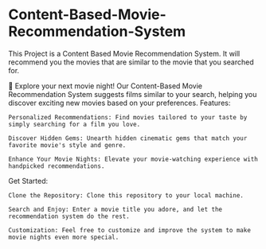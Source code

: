 # Content-Based-Movie-Recommendation-System
This Project is a Content Based Movie Recommendation System. It will recommend you the movies that are similar to the movie that you searched for.

🍿 Explore your next movie night! Our Content-Based Movie Recommendation System suggests films similar to your search, helping you discover exciting new movies based on your preferences.
Features:

    Personalized Recommendations: Find movies tailored to your taste by simply searching for a film you love.

    Discover Hidden Gems: Unearth hidden cinematic gems that match your favorite movie's style and genre.

    Enhance Your Movie Nights: Elevate your movie-watching experience with handpicked recommendations.

Get Started:

    Clone the Repository: Clone this repository to your local machine.

    Search and Enjoy: Enter a movie title you adore, and let the recommendation system do the rest.

    Customization: Feel free to customize and improve the system to make movie nights even more special.
